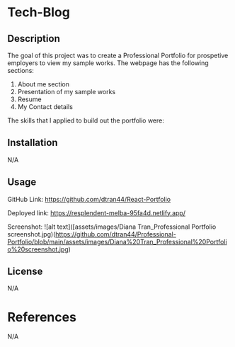 # Tech-Blog

## Description
The goal of this project was to create a Professional Portfolio for prospetive employers to view my sample works. The webpage has the following sections: 
1. About me section 
2. Presentation of my sample works 
3. Resume
4. My Contact details

The skills that I applied to build out the portfolio were: 

## Installation

N/A

## Usage

GitHub Link: https://github.com/dtran44/React-Portfolio

Deployed link: https://resplendent-melba-95fa4d.netlify.app/

Screenshot: 
![alt text]([assets/images/Diana Tran_Professional Portfolio screenshot.jpg)(https://github.com/dtran44/Professional-Portfolio/blob/main/assets/images/Diana%20Tran_Professional%20Portfolio%20screenshot.jpg)

## License

N/A

# References 

N/A